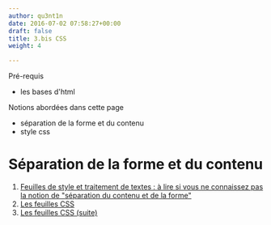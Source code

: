 ```yaml
---
author: qu3nt1n
date: 2016-07-02 07:58:27+00:00
draft: false
title: 3.bis CSS
weight: 4

---
```




Pré-requis



* les bases d'html

Notions abordées dans cette page



* séparation de la forme et du contenu
* style css







# Séparation de la forme et du contenu





1. [Feuilles de style et traitement de textes : à lire si vous ne connaissez pas la notion de "séparation du contenu et de la forme"](/docs/isn/isn-travaux-pratiques/3-bis-css/3b-1-separation-contenu-forme)
2. [Les feuilles CSS](/docs/isn/isn-travaux-pratiques/3-bis-css/3b-2)
3. [Les feuilles CSS (suite)](/docs/isn/isn-travaux-pratiques/3-bis-css/3b-3-css-suite)
